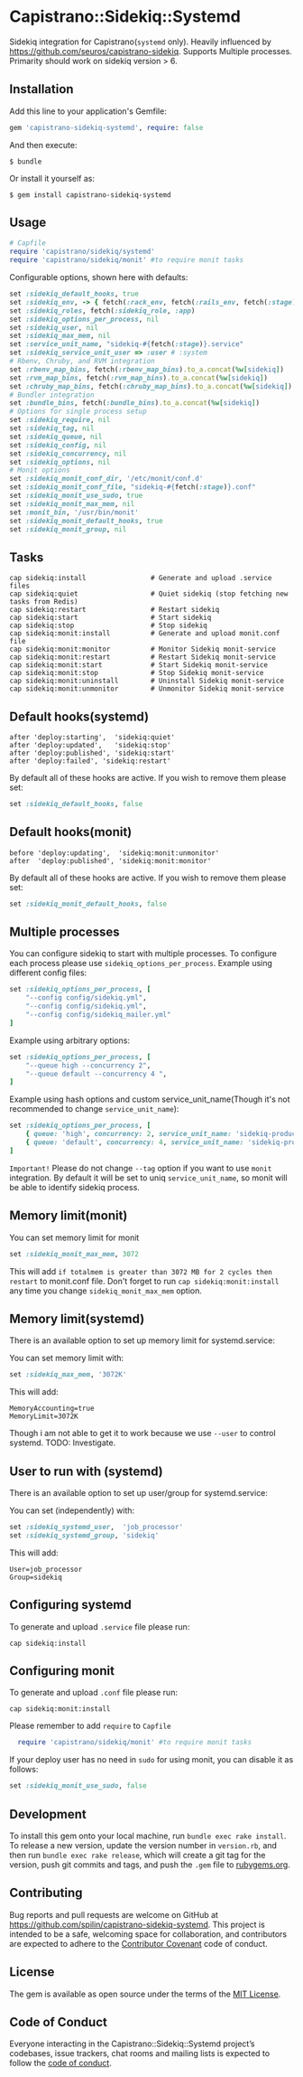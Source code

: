 # Capistrano::Sidekiq::Systemd

Sidekiq integration for Capistrano(`systemd` only).
Heavily influenced by https://github.com/seuros/capistrano-sidekiq.
Supports Multiple processes. Primarity should work on sidekiq version > 6.

## Installation

Add this line to your application's Gemfile:

```ruby
gem 'capistrano-sidekiq-systemd', require: false
```

And then execute:

    $ bundle

Or install it yourself as:

    $ gem install capistrano-sidekiq-systemd

## Usage
```ruby
# Capfile
require 'capistrano/sidekiq/systemd'
require 'capistrano/sidekiq/monit' #to require monit tasks
```
Configurable options, shown here with defaults:

```ruby
set :sidekiq_default_hooks, true
set :sidekiq_env, -> { fetch(:rack_env, fetch(:rails_env, fetch(:stage))) }
set :sidekiq_roles, fetch(:sidekiq_role, :app)
set :sidekiq_options_per_process, nil
set :sidekiq_user, nil
set :sidekiq_max_mem, nil
set :service_unit_name, "sidekiq-#{fetch(:stage)}.service"
set :sidekiq_service_unit_user => :user # :system
# Rbenv, Chruby, and RVM integration
set :rbenv_map_bins, fetch(:rbenv_map_bins).to_a.concat(%w[sidekiq])
set :rvm_map_bins, fetch(:rvm_map_bins).to_a.concat(%w[sidekiq])
set :chruby_map_bins, fetch(:chruby_map_bins).to_a.concat(%w[sidekiq])
# Bundler integration
set :bundle_bins, fetch(:bundle_bins).to_a.concat(%w[sidekiq])
# Options for single process setup
set :sidekiq_require, nil
set :sidekiq_tag, nil
set :sidekiq_queue, nil
set :sidekiq_config, nil
set :sidekiq_concurrency, nil
set :sidekiq_options, nil
# Monit options
set :sidekiq_monit_conf_dir, '/etc/monit/conf.d'
set :sidekiq_monit_conf_file, "sidekiq-#{fetch(:stage)}.conf"
set :sidekiq_monit_use_sudo, true
set :sidekiq_monit_max_mem, nil
set :monit_bin, '/usr/bin/monit'
set :sidekiq_monit_default_hooks, true
set :sidekiq_monit_group, nil
```

## Tasks

    cap sidekiq:install                # Generate and upload .service files
    cap sidekiq:quiet                  # Quiet sidekiq (stop fetching new tasks from Redis)
    cap sidekiq:restart                # Restart sidekiq
    cap sidekiq:start                  # Start sidekiq
    cap sidekiq:stop                   # Stop sidekiq
    cap sidekiq:monit:install          # Generate and upload monit.conf file
    cap sidekiq:monit:monitor          # Monitor Sidekiq monit-service
    cap sidekiq:monit:restart          # Restart Sidekiq monit-service
    cap sidekiq:monit:start            # Start Sidekiq monit-service
    cap sidekiq:monit:stop             # Stop Sidekiq monit-service
    cap sidekiq:monit:uninstall        # Uninstall Sidekiq monit-service
    cap sidekiq:monit:unmonitor        # Unmonitor Sidekiq monit-service

## Default hooks(systemd)

    after 'deploy:starting',  'sidekiq:quiet'
    after 'deploy:updated',   'sidekiq:stop'
    after 'deploy:published', 'sidekiq:start'
    after 'deploy:failed', 'sidekiq:restart'

By default all of these hooks are active. If you wish to remove them please set:

```ruby
set :sidekiq_default_hooks, false
```

## Default hooks(monit)

    before 'deploy:updating',  'sidekiq:monit:unmonitor'
    after  'deploy:published', 'sidekiq:monit:monitor'

By default all of these hooks are active. If you wish to remove them please set:

```ruby
set :sidekiq_monit_default_hooks, false
```


## Multiple processes

You can configure sidekiq to start with multiple processes. To configure each process please use `sidekiq_options_per_process`.
Example using different config files:

```ruby
set :sidekiq_options_per_process, [
    "--config config/sidekiq.yml",
    "--config config/sidekiq.yml",
    "--config config/sidekiq_mailer.yml"
]
```

Example using arbitrary options:

```ruby
set :sidekiq_options_per_process, [
    "--queue high --concurrency 2",
    "--queue default --concurrency 4 ",
]
```

Example using hash options and custom service_unit_name(Though it's not recommended to change `service_unit_name`):

```ruby
set :sidekiq_options_per_process, [
    { queue: 'high', concurrency: 2, service_unit_name: 'sidekiq-production-1' }
    { queue: 'default', concurrency: 4, service_unit_name: 'sidekiq-production-2' }
]
```

`Important!`
Please do not change `--tag` option if you want to use `monit` integration. By default it will be set to uniq `service_unit_name`, so monit will be able to identify sidekiq process.

## Memory limit(monit)
You can set memory limit for monit
```ruby
set :sidekiq_monit_max_mem, 3072
```
This will add `if totalmem is greater than 3072 MB for 2 cycles then restart` to monit.conf file. Don't forget to run `cap sidekiq:monit:install` any time you change `sidekiq_monit_max_mem` option.

## Memory limit(systemd)
There is an available option to set up memory limit for systemd.service:

You can set memory limit with:
```ruby
set :sidekiq_max_mem, '3072K'
```
This will add:

    MemoryAccounting=true
    MemoryLimit=3072K

Though i am not able to get it to work because we use `--user` to control systemd. TODO: Investigate.

## User to run with (systemd)
There is an available option to set up user/group for systemd.service:

You can set (independently) with:
```ruby
set :sidekiq_systemd_user,  'job_processor'
set :sidekiq_systemd_group, 'sidekiq'
```
This will add:

    User=job_processor
    Group=sidekiq

## Configuring systemd
To generate and upload `.service` file please run:

    cap sidekiq:install

## Configuring monit
To generate and upload `.conf` file please run:

    cap sidekiq:monit:install

Please remember to add `require` to `Capfile`

```ruby
  require 'capistrano/sidekiq/monit' #to require monit tasks
```

If your deploy user has no need in `sudo` for using monit, you can disable it as follows:

```ruby
set :sidekiq_monit_use_sudo, false
```
## Development

To install this gem onto your local machine, run `bundle exec rake install`. To release a new version, update the version number in `version.rb`, and then run `bundle exec rake release`, which will create a git tag for the version, push git commits and tags, and push the `.gem` file to [rubygems.org](https://rubygems.org).

## Contributing

Bug reports and pull requests are welcome on GitHub at https://github.com/spilin/capistrano-sidekiq-systemd. This project is intended to be a safe, welcoming space for collaboration, and contributors are expected to adhere to the [Contributor Covenant](http://contributor-covenant.org) code of conduct.

## License

The gem is available as open source under the terms of the [MIT License](https://opensource.org/licenses/MIT).

## Code of Conduct

Everyone interacting in the Capistrano::Sidekiq::Systemd project’s codebases, issue trackers, chat rooms and mailing lists is expected to follow the [code of conduct](https://github.com/spilin/capistrano-sidekiq-systemd/blob/master/CODE_OF_CONDUCT.md).
